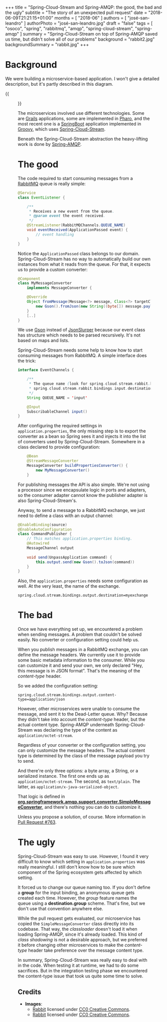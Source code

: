 +++
title = "Spring-Cloud-Stream and Spring-AMQP: the good, the bad and the ugly"
subtitle = "The story of an unexpected pull request"
date = "2018-06-09T21:21:15+01:00"
months = [ "2018-06" ]
authors = [ "josé-san-leandro" ]
authorPhoto = "josé-san-leandro.jpg"
draft = "false"
tags = [ "osoco", "spring", "rabbitmq", "amqp", "spring-cloud-stream", "spring-amqp" ]
summary = "Spring-Cloud-Stream on top of Spring-AMQP saved us time, but didn't solve all of our problems"
background = "rabbit2.jpg"
backgroundSummary = "rabbit.jpg"
+++

# Background

We were building a microservice-based application. I won't give a detailed description, but
it's partly described in this diagram.

{{<figure src="/images/thoughts/sample-microservice-architecture-rabbitmq-commands-events.png">}}

The microservices involved use different technologies. Some are [Grails](https://grails.org/) applications,
some are implemented in [Pharo](http://pharo.org/), and the most recent one is a
[SpringBoot](https://spring.io/projects/spring-boot) application implemented in
[Groovy](http://groovy-lang.org/),
which uses [Spring-Cloud-Stream](https://spring.io/projects/spring-cloud-stream).

Beneath the Spring-Cloud-Stream abstraction the heavy-lifting work is done by
[Spring-AMQP](https://spring.io/projects/spring-amqp).

# The good

The code required to start consuming messages from a [RabbitMQ](https://www.rabbitmq.com/) queue is really simple:

```Java
@Service
class EventListener {

    /**
     * Receives a new event from the queue.
     * @param event the event received.
     */
    @StreamListener(RabbitMQChannels.QUEUE_NAME)
    void eventReceived(ApplicationPassed event) {
        // event handling
    }
}
```

Notice the `ApplicationPassed` class belongs to our domain. Spring-Cloud-Stream has no way to automatically
build our own instances from what it reads from the queue. For that, it expects us to provide
a custom converter:

```Java
@Component
class MyMessageConverter
    implements MessageConverter {

    @Override
    Object fromMessage(Message<?> message, Class<?> targetClass) {
        new Gson().fromJson(new String((byte[]) message.payload, 'UTF-8'), ApplicationPassed)
    }
    [..]
}
```

We use [Gson](https://github.com/google/gson) instead of
[JsonSlurper](http://docs.groovy-lang.org/latest/html/gapi/groovy/json/JsonSlurper.html) because our
event class has structure which needs to be parsed recursively.
It's not based on maps and lists.

Spring-Cloud-Stream needs some help to know how to start consuming messages from RabbitMQ.
A simple interface does the trick:

```Java
interface EventChannels {

    /**
     * The queue name (look for spring.cloud.stream.rabbit.bindings.input entries in application.properties):
     * spring.cloud.stream.rabbit.bindings.input.destination=myqueue
     */
    String QUEUE_NAME = 'input'

    @Input
    SubscribableChannel input()
}
```

After configuring the required settings in `application.properties`, the only missing step is to export
the converter as a bean so Spring sees it and injects it into the list of converters used
by Spring-Cloud-Stream. Somewhere in a class declared to provide configuration:

```Java
    @Bean
    @StreamMessageConverter
    MessageConverter buildPropertiesConverter() {
        new MyMessageConverter()
    }
```

For publishing messages the API is also simple. We're not using a processor since we encapsulate
logic in ports and adapters, so the consumer adapter cannot know the publisher adapter is also
Spring-Cloud-Stream's.

Anyway, to send a message to a RabbitMQ exchange, we just need to define a class with an output channel:

```Java
@EnableBinding(source)
@EnableAutoConfiguration
class CommandPublisher {
    // This matches application.properties binding.
    @Autowired
    MessageChannel output
    
    void send(UnpassApplication command) {
        this.output.send(new Gson().toJson(command))
    }
}
```

Also, the `application.properties` needs some configuration as well. At the very least, the name
of the exchange.

```
spring.cloud.stream.bindings.output.destination=myexchange
```

# The bad

Once we have everything set up, we encountered a problem when sending messages. A problem that
couldn't be solved easily. No converter or configuration setting could help us.

When you publish messages in a RabbitMQ exchange, you can define the message headers.
We currently use it to provide some basic metadata information to the consumer. 
While you can customize it and send your own, we only declared "Hey, this message is in JSON format".
That's the meaning of the *content-type* header.

So we added the configuration setting:
```
spring.cloud.stream.bindings.output.content-type=application/json
```

However, other microservices were unable to consume the message, and sent it to the Dead-Letter queue.
Why? Because they didn't take into account the *content-type* header, but the actual content type.
Spring-AMQP underneath Spring-Cloud-Stream was declaring the type of the content as `application/octet-stream`.

Regardless of your converter or the configuration setting, you can only customize the message headers.
The actual content type is determined by the class of the message payload you try to send.

And there're only three options: a byte array, a String, or a serialized instance.
The first one ends up as `application/octet-stream`.
The second, as `text/plain`. The latter, as `application/x-java-serialized-object`.

That logic is defined in
[**org.springframework.amqp.support.converter.SimpleMessageConverter**](https://github.com/spring-projects/spring-amqp/blob/master/spring-amqp/src/main/java/org/springframework/amqp/support/converter/SimpleMessageConverter.java#L129),
and there's nothing you can do to customize it.

Unless you propose a solution, of course. More information in [Pull Request #763](https://github.com/spring-projects/spring-amqp/pull/763).

# The ugly

Spring-Cloud-Stream was easy to use. However, I found it very difficult to know which setting
in `application.properties` was really meaningful. I still don't know how to be sure which
component of the Spring ecosystem gets affected by which setting.

It forced us to change our queue naming too. If you don't define a **group** for the input binding,
an anonymous queue gets created each time. However, the *group* feature names the queue
using a **destination.group** scheme. That's fine, but we don't use that convention anywhere else.

While the pull request gets evaluated, our microservice has copied the `SimpleMessageConverter` class 
directly into its codebase. That way, the *classloader* doesn't load it when loading Spring-AMQP, since it's
already loaded. This kind of *class shadowing* is not a desirable approach, but we preferred
it before changing other microservices to make the *content-type* header take preference over
the message content type.

In summary, Spring-Cloud-Stream was really easy to deal with in the code. When testing it at
runtime, we had to do some sacrifices. But in the integration testing phase we encountered
the content-type issue that took us quite some time to solve.

## Credits

- **Images**:
  - <a href="https://pixabay.com/en/rabbit-garden-bunny-spring-green-1422882/" target="_blank">Rabbit</a> licensed under <a href="https://creativecommons.org/publicdomain/zero/1.0/deed.en">CC0 Creative Commons</a>.
  - <a href="https://pixabay.com/en/rabbit-mammal-green-spring-brown-214540/" target="_blank">Rabbit</a> licensed under <a href="https://creativecommons.org/publicdomain/zero/1.0/deed.en">CC0 Creative Commons</a>.





